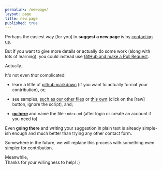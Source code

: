 ```yaml
---
permalink: /newpage/
layout: page
title: new page
published: true
---
```


Perhaps the easiest way (for you) to **suggest a new page** is by [contacting us](/contact).

But if you want to give more details or actually do some work (along with lots of learning), you could instead use [GitHub and make a Pull Request](https://help.github.com/articles/creating-new-files/).

Actually...

It's not even *that* complicated:

- learn a little of [github markdown](https://guides.github.com/features/mastering-markdown/) (if you want to actually format your contribution), or;
- see samples, [such as our other files](https://github.com/cregox/cregox.github.io) or [this own](https://github.com/cregox/cregox.github.io/blob/master/newpage/index.md) (click on the [raw] button, ignore the script), and;

- [**go here**](https://github.com/cregox/cregox.github.io/new/master/[jesus]) and name the file `index.md` (after login or create an account if you need to)

Even **going there** and writing your suggestion in plain text is already simple-ish enough and much better than trying any other contact form.

Somewhere in the future, we will replace this process with something even simpler for contribution.

Meanwhile, <br>
Thanks for your willingness to help! :)

<script>
function getParameterByName (name, result, url) {
    result = result || ''
    url = url || window.location.href
    name = name.replace(/[\[\]]/g, "\\$&")
    var regex = new RegExp("[?&]" + name + "(=([^&#]*)|&|#|$)"),
        results = regex.exec(url)
    if (!results || !results[2]) return result
    return decodeURIComponent(results[2].replace(/\+/g, " "))
}
document.querySelectorAll('a[href*="[jesus]"]').forEach(function (item) {
    item.href = item.href.replace('[jesus]', getParameterByName('a', 'dummy-newpage'))
})
</script>
